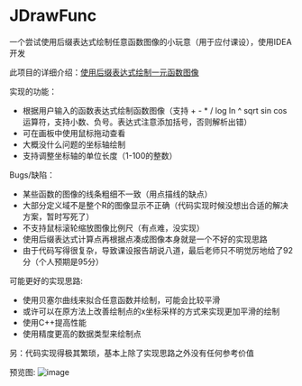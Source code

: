 # JDrawFunc
一个尝试使用后缀表达式绘制任意函数图像的小玩意（用于应付课设），使用IDEA开发

此项目的详细介绍：[使用后缀表达式绘制一元函数图像](http://melonl.net/2020/08/15/rpn/)

实现的功能：
* 根据用户输入的函数表达式绘制函数图像（支持 + - * / log ln ^ sqrt sin cos 运算符，支持小数、负号。表达式注意添加括号，否则解析出错）
* 可在画板中使用鼠标拖动查看
* 大概没什么问题的坐标轴绘制
* 支持调整坐标轴的单位长度（1-100的整数）

Bugs/缺陷：
* 某些函数的图像的线条粗细不一致（用点描线的缺点）
* 大部分定义域不是整个R的图像显示不正确（代码实现时候没想出合适的解决方案，暂时写死了）
* 不支持鼠标滚轮缩放图像比例尺（有点难，没实现）
* 使用后缀表达式计算点再根据点凑成图像本身就是一个不好的实现思路
* 由于代码写得很复杂，导致课设报告胡说八道，最后老师只不明觉厉地给了92分（个人预期是95分）

可能更好的实现思路:
* 使用贝塞尔曲线来拟合任意函数并绘制，可能会比较平滑
* 或许可以在原方法上改善绘制点的x坐标采样的方式来实现更加平滑的绘制
* 使用C++提高性能
* 使用精度更高的数据类型来绘制点

另：代码实现得极其繁琐，基本上除了实现思路之外没有任何参考价值

预览图:
![image](https://s1.ax1x.com/2020/06/17/NEV7rQ.jpg)


